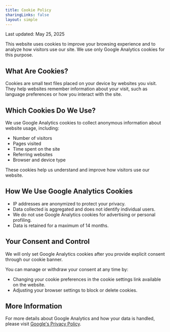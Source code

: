 ```yaml
---
title: Cookie Policy
sharingLinks: false
layout: simple
---
```


Last updated: May 25, 2025

This website uses cookies to improve your browsing experience and to analyze how visitors use our site. We use only Google Analytics cookies for this purpose.

## What Are Cookies?

Cookies are small text files placed on your device by websites you visit. They help websites remember information about your visit, such as language preferences or how you interact with the site.

## Which Cookies Do We Use?

We use Google Analytics cookies to collect anonymous information about website usage, including:

- Number of visitors
- Pages visited
- Time spent on the site
- Referring websites
- Browser and device type

These cookies help us understand and improve how visitors use our website.

## How We Use Google Analytics Cookies

- IP addresses are anonymized to protect your privacy.
- Data collected is aggregated and does not identify individual users.
- We do not use Google Analytics cookies for advertising or personal profiling.
- Data is retained for a maximum of 14 months.

## Your Consent and Control

We will only set Google Analytics cookies after you provide explicit consent through our cookie banner.

You can manage or withdraw your consent at any time by:

- Changing your cookie preferences in the cookie settings link available on the website.
- Adjusting your browser settings to block or delete cookies.

## More Information

For more details about Google Analytics and how your data is handled, please visit [Google's Privacy Policy](https://policies.google.com/privacy).

